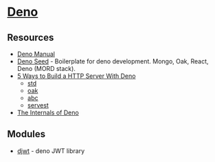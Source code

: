 # [Deno](https://deno.land)

## Resources

- [Deno Manual](https://deno.land/manual@v1.11.0/introduction)
- [Deno Seed](https://github.com/tamasszoke/deno-seed) - Boilerplate for deno development. Mongo, Oak, React, Deno (MORD stack).
- [5 Ways to Build a HTTP Server With Deno](https://tomanagle.medium.com/5-ways-to-build-a-http-server-with-deno-3169389118aa)
  - [std](https://github.com/denoland/deno_std)
  - [oak](https://github.com/oakserver/oak)
  - [abc](https://github.com/zhmushan/abc)
  - [servest](https://github.com/keroxp/servest)
- [The Internals of Deno](https://choubey.gitbook.io/internals-of-deno/)

## Modules

- [djwt](https://github.com/timonson/djwt) - deno JWT library

